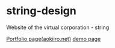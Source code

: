 # string-design
Website of the virtual corporation - string

[Portfolio page(aokiiro.net)](https://aokiiro.net/archives/96)
[demo page](https://aokiiro.net/wp-content/uploads/websites/string/)
